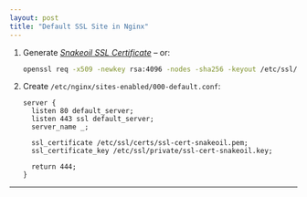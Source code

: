```yaml
---
layout: post
title: "Default SSL Site in Nginx"
---
```


1. Generate [*Snakeoil SSL Certificate*](/debian-ssl-snakeoil-certificate/) – or:
   ```bash
   openssl req -x509 -newkey rsa:4096 -nodes -sha256 -keyout /etc/ssl/private/ssl-cert-snakeoil.key -out /etc/ssl/certs/ssl-cert-snakeoil.pem -days 3650 -subj "/CN=<$PUBLIC_IP_ADDRESS>"
   ```
2. Create `/etc/nginx/sites-enabled/000-default.conf`:
   ```
   server {
     listen 80 default_server;
     listen 443 ssl default_server;
     server_name _;

     ssl_certificate /etc/ssl/certs/ssl-cert-snakeoil.pem;
     ssl_certificate_key /etc/ssl/private/ssl-cert-snakeoil.key;

     return 444;
   }
   ```

---

